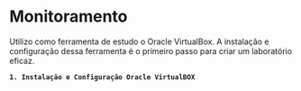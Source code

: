 # Monitoramento 

Utilizo como ferramenta de estudo o Oracle VirtualBox. A instalação e configuração dessa ferramenta é o primeiro passo para criar um laboratório eficaz.

**`1. Instalação e Configuração Oracle VirtualBOX`**
